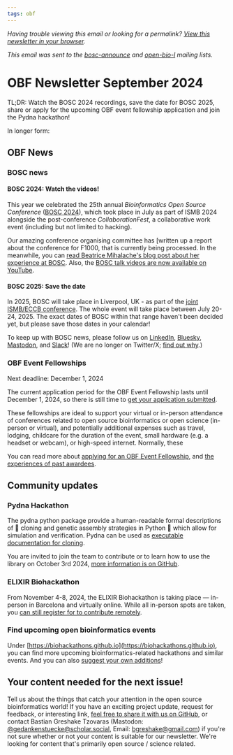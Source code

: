 ```yaml
---
tags: obf
---
```


_Having trouble viewing this email or looking for a permalink? [View this newsletter in your browser](https://github.com/OBF/newsletter/blob/master/newsletters/2024-03.md)._

_This email was sent to the [bosc-announce](https://groups.google.com/g/bosc-announce) and [open-bio-l](http://mailman.open-bio.org/mailman/listinfo/open-bio-l/) mailing lists._

# OBF Newsletter September 2024

TL;DR: Watch the BOSC 2024 recordings, save the date for BOSC 2025, share or apply for the upcoming OBF event fellowship application and join the Pydna hackathon!

In longer form: 

## OBF News

### BOSC news

#### BOSC 2024: Watch the videos!

This year we celebrated the 25th annual _Bioinformatics Open Source Conference_ ([BOSC 2024](https://www.open-bio.org/events/bosc-2024/)), 
which took place in July as part of ISMB 2024 alongside the post-conference _CollaborationFest_, 
a collaborative work event (including but not limited to hacking).

Our amazing conference organising committee has [written up a report about the conference for F1000, that is currently being processed. 
In the meanwhile, you can [read Beatrice Mihalache's blog post about her experience at BOSC](https://www.open-bio.org/2024/08/02/my-amazing-bosc-2024-experience/).
Also, the [BOSC talk videos are now available on YouTube](https://www.youtube.com/watch?v=AhTZGLnFmh0&list=PLir-OOQiOhXZUNv8DStG8LC1I9-MoUgMh).

#### BOSC 2025: Save the date

In 2025, BOSC will take place in Liverpool, UK - as part of the [joint ISMB/ECCB conference](https://www.iscb.org/ismbeccb2025/home). 
The whole event will take place between July 20-24, 2025. 
The exact dates of BOSC within that range haven't been decided yet, but please save those dates in your calendar!

To keep up with BOSC news, please follow us on [LinkedIn](https://www.linkedin.com/groups/14344023/), [Bluesky](https://bsky.app/profile/bosc.bsky.social), [Mastodon](https://genomic.social/@BOSC), and [Slack](https://join.slack.com/t/obf-bosc/shared_invite/zt-n5ur1gsj-z2C~69_4lYTFPg5tbWA8Ew)! (We are no longer on Twitter/X; [find out why](https://www.open-bio.org/2023/11/20/leaving-x/).)

### OBF Event Fellowships

Next deadline: December 1, 2024

The current application period for the OBF Event Fellowship lasts until December 1, 2024, so there is still time to [get your application submitted](https://forms.gle/3yLg94G1C9nkZkvq5).

These fellowships are ideal to support your virtual or in-person attendance of conferences related to open source bioinformatics or open science (in-person or virtual), and potentially additional expenses such as travel, lodging, childcare for the duration of the event, small hardware (e.g. a headset or webcam), or high-speed internet. Normally, these 

You can read more about [applying for an OBF Event Fellowship](https://www.open-bio.org/event-awards/#fellowships-applications), and [the experiences of past awardees](https://www.open-bio.org/category/travel-fellowship/event-fellowship/).

## Community updates

### Pydna Hackathon

The pydna python package provide a human-readable formal descriptions of 🧬 cloning and genetic assembly strategies in Python 🐍 which allow for simulation and verification. 
Pydna can be used as [executable documentation for cloning](https://en.wikipedia.org/wiki/Literate_programming).

You are invited to join the team to contribute or to learn how to use the library on October 3rd 2024, [more information is on GitHub](https://github.com/BjornFJohansson/pydna/discussions/258).

### ELIXIR Biohackathon

From November 4-8, 2024, the ELIXIR Biohackathon is taking place ­— in-person in Barcelona and virtually online. While all in-person spots are taken, you [can still register for to contribute remotely](https://elixir-europe.org/events/biohackathon-europe).

### Find upcoming open bioinformatics events

Under [https://biohackathons.github.io](https://biohackathons.github.io), you can find more upcoming bioinformatics-related hackathons and similar events. And you can also [suggest your own additions](https://github.com/biohackathons/biohackathons.github.io/issues)! 

## Your content needed for the next issue!

Tell us about the things that catch your attention in the open source bioinformatics world! 
If you have an exciting project update, request for feedback, or interesting link, 
[feel free to share it with us on GitHub](https://github.com/OBF/newsletter/issues/42), 
or contact Bastian Greshake Tzovaras (Mastodon: [@gedankenstuecke@scholar.social](https://scholar.social/@gedankenstuecke), Email: [bgreshake@gmail.com](mailto:bgreshake@gmail.com)) if you're not sure whether or not your content is suitable for our newsletter. We're looking for content that's primarily open source / science related.



